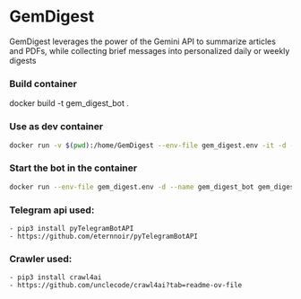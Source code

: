 # GemDigest
GemDigest leverages the power of the Gemini API to summarize articles and PDFs, while collecting brief messages into personalized daily or weekly digests

### Build container
docker build -t gem_digest_bot .

### Use as dev container
```bash
docker run -v $(pwd):/home/GemDigest --env-file gem_digest.env -it -d --name gem_digest_dev gem_digest_bot bash
```

### Start the bot in the container
```bash
docker run --env-file gem_digest.env -d --name gem_digest_bot gem_digest_bot bash
```

### Telegram api used:
    - pip3 install pyTelegramBotAPI
    - https://github.com/eternnoir/pyTelegramBotAPI

### Crawler used:
    - pip3 install crawl4ai
    - https://github.com/unclecode/crawl4ai?tab=readme-ov-file